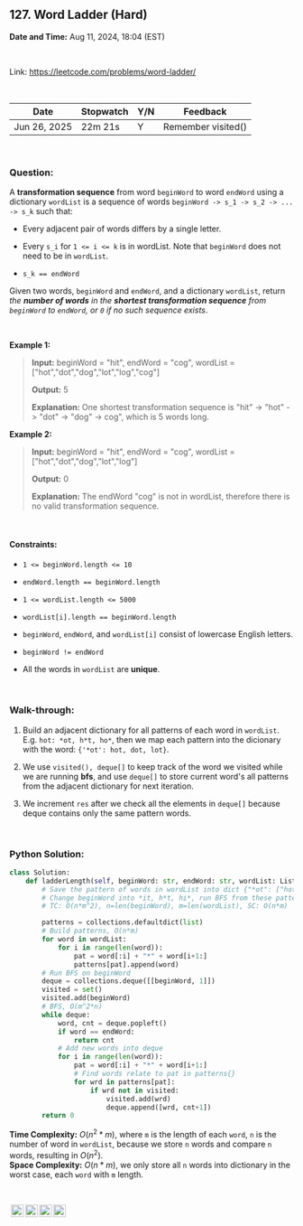 ## 127. Word Ladder (Hard)
**Date and Time:** Aug 11, 2024, 18:04 (EST)

<br>

Link: https://leetcode.com/problems/word-ladder/

<br>

|Date|Stopwatch|Y/N|Feedback|
|---|---|---|----------|
|Jun 26, 2025|22m 21s|Y|Remember visited()|

<br>

### Question:
A **transformation sequence** from word `beginWord` to word `endWord` using a dictionary `wordList` is a sequence of words `beginWord -> s_1 -> s_2 -> ... -> s_k` such that:

* Every adjacent pair of words differs by a single letter.

* Every `s_i` for `1 <= i <= k` is in wordList. Note that `beginWord` does not need to be in `wordList`.

* `s_k == endWord`

Given two words, `beginWord` and `endWord`, and a dictionary `wordList`, return _the **number of words** in the **shortest transformation sequence** from `beginWord` to `endWord`, or `0` if no such sequence exists_.

<br>

**Example 1:**
> **Input:** beginWord = "hit", endWord = "cog", wordList = ["hot","dot","dog","lot","log","cog"]
> 
> **Output:** 5
>
> **Explanation:** One shortest transformation sequence is "hit" -> "hot" -> "dot" -> "dog" -> cog", which is 5 words long.

**Example 2:**
> **Input:** beginWord = "hit", endWord = "cog", wordList = ["hot","dot","dog","lot","log"]
> 
> **Output:** 0
>
> **Explanation:** The endWord "cog" is not in wordList, therefore there is no valid transformation sequence.

<br>

#### Constraints:
* `1 <= beginWord.length <= 10`

* `endWord.length == beginWord.length`

* `1 <= wordList.length <= 5000`

* `wordList[i].length == beginWord.length`

* `beginWord`, `endWord`, and `wordList[i]` consist of lowercase English letters.

* `beginWord != endWord`

* All the words in `wordList` are **unique**.

<br>

### Walk-through: 
1. Build an adjacent dictionary for all patterns of each word in `wordList`. E.g. `hot: *ot, h*t, ho*`, then we map each pattern into the dicionary with the word: `{'*ot': hot, dot, lot}`. 

2. We use `visited(), deque[]` to keep track of the word we visited while we are running **bfs**, and use `deque[]` to store current word's all patterns from the adjacent dictionary for next iteration.

3. We increment `res` after we check all the elements in `deque[]` because deque contains only the same pattern words.

<br>

### Python Solution:
```python
class Solution:
    def ladderLength(self, beginWord: str, endWord: str, wordList: List[str]) -> int:
        # Save the pattern of words in wordList into dict {"*ot": ["hot", "dot"]}
        # Change beginWord into *it, h*t, hi*, run BFS from these patterns in dict, to find the min
        # TC: O(n*m^2), n=len(beginWord), m=len(wordList), SC: O(n*m)

        patterns = collections.defaultdict(list)
        # Build patterns, O(n*m)
        for word in wordList:
            for i in range(len(word)):
                pat = word[:i] + "*" + word[i+1:]
                patterns[pat].append(word)
        # Run BFS on beginWord
        deque = collections.deque([[beginWord, 1]])
        visited = set()
        visited.add(beginWord)
        # BFS, O(m^2*n)
        while deque:
            word, cnt = deque.popleft()
            if word == endWord:
                return cnt
            # Add new words into deque
            for i in range(len(word)):
                pat = word[:i] + "*" + word[i+1:]
                # Find words relate to pat in patterns{}
                for wrd in patterns[pat]:
                    if wrd not in visited:
                        visited.add(wrd)
                        deque.append([wrd, cnt+1])
        return 0
```
**Time Complexity:** $O(n^2 * m)$, where `m` is the length of each `word`, `n` is the number of word in `wordList`, because we store `n` words and compare `n` words, resulting in $O(n^2)$. <br>
**Space Complexity:** $O(n * m)$, we only store all `n` words into dictionary in the worst case, each `word` with `m` length.

<br>

<img style="height:22px!important;margin-left:3px;vertical-align:text-bottom;" src="https://mirrors.creativecommons.org/presskit/icons/cc.svg?ref=chooser-v1" alt="CC BY-NC-SA" title="CC BY-NC-SA"><img style="height:22px!important;margin-left:3px;vertical-align:text-bottom;" src="https://mirrors.creativecommons.org/presskit/icons/by.svg?ref=chooser-v1" alt="BY: credit must be given to the creator" title="BY: credit must be given to the creator"><img style="height:22px!important;margin-left:3px;vertical-align:text-bottom;" src="https://mirrors.creativecommons.org/presskit/icons/nc.svg?ref=chooser-v1" alt="NC: Only noncommercial uses of the work are permitted" title="NC: Only noncommercial uses of the work are permitted"><img style="height:22px!important;margin-left:3px;vertical-align:text-bottom;" src="https://mirrors.creativecommons.org/presskit/icons/sa.svg?ref=chooser-v1" alt="SA: Adaptations must be shared under the same terms" title="SA: Adaptations must be shared under the same terms">